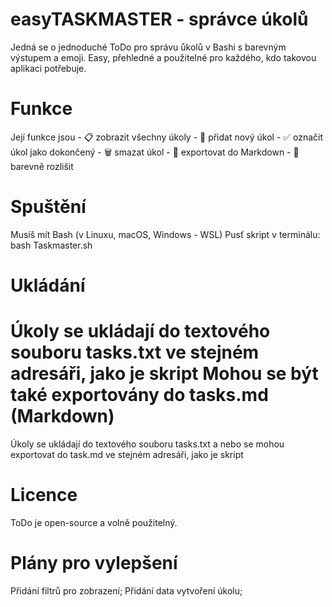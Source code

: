 # easyTASKMASTER - správce úkolů

Jedná se o jednoduché ToDo pro správu ůkolů v Bashi s barevným výstupem a emoji.
Easy, přehledné a použitelné pro každého, kdo takovou aplikaci potřebuje.

# Funkce
Její funkce jsou    - 📋 zobrazit všechny úkoly
                    - 📝 přidat nový úkol
                    - ✅ označit úkol jako dokončený
                    - 🗑️ smazat úkol
                    - 🚀 exportovat do Markdown
                    - 🌈 barevně rozlišit

# Spuštění 
Musíš mít Bash (v Linuxu, macOS, Windows - WSL)
Pusť skript v terminálu: bash Taskmaster.sh

# Ukládání

Úkoly se ukládají do textového souboru tasks.txt ve stejném adresáři, jako je skript
Mohou se být také exportovány do tasks.md (Markdown)
=======
Úkoly se ukládají do textového souboru tasks.txt a nebo se mohou exportovat do task.md ve stejném adresáři, jako je skript


# Licence
ToDo je open-source a volně použitelný.

# Plány pro vylepšení
Přidání filtrů pro zobrazení;
Přidání data vytvoření úkolu;
